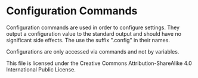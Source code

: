# Configuration Commands

Configuration commands are used in order to configure settings.
They output a configuration value to the standard output and should have no significant side effects.
The use the suffix ".config" in their names.

Configurations are only accessed via commands and not by variables.

This file is licensed under the Creative Commons Attribution-ShareAlike 4.0 International Public License.
